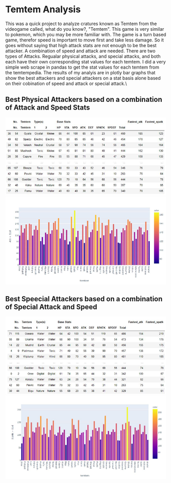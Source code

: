 # Temtem Analysis
This was a quick project to analyze cratures known as Temtem from the videogame called, what do you know?, "Temtem". This game is very similar to pokemon, which you may be more familiar with. The game is a turn based game, therefor speed is important to move first and take less damage. So it goes without saying that high attack stats are not enough to be the best attacker. A combination of speed and attack are needed. There are two types of Attacks. Regualar physical attacks, and special attacks, and both each have their own corresponding stat values for each temtem. I did a very simple web scrape in pandas to get the stat values for each temtem from the temtempedia. The results of my analyis are in plotly bar graphs that show the best attackers and special attackers on a stat basis alone based on their cobination of speed and attack or special attack.\

## Best Physical Attackers based on a combination of Attack and Speed Stats
![](img/fastestatk.JPG)\
![](img/best%20atkers.JPG)
## Best Speecial Attackers based on a combination of Special Attack and Speed
![](img/bestspcatk.JPG)
![](img/bestspatk.JPG)
